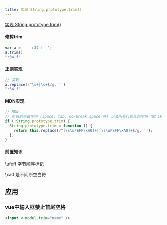 ```yaml
---
title: 实现 String.prototype.trim()
---
```


[实现 String.prototype.trim()](https://bigfrontend.dev/zh/problem/implement-String-prototype-trim)

#### 修剪trim
```js
var a = '   r34 f  ';
a.trim()
"r34 f"
```
#### 正则实现
```js
// 实现
a.replace(/^\s+|\s+$/g, '')
"r34 f"
```
#### MDN实现
```js
// MDN
// 所有的空白字符 (space, tab, no-break space 等) 以及所有行终止符字符（如 LF，CR等）
if (!String.prototype.trim) {
  String.prototype.trim = function () {
    return this.replace(/^[\s\uFEFF\xA0]+|[\s\uFEFF\xA0]+$/g, '');
  };
}
```
#### 前置知识

\ufeff 字节顺序标记

\xa0 是不间断空白符


## 应用
### vue中输入框禁止首尾空格
```html
<input v-model.trim="name" />
```

